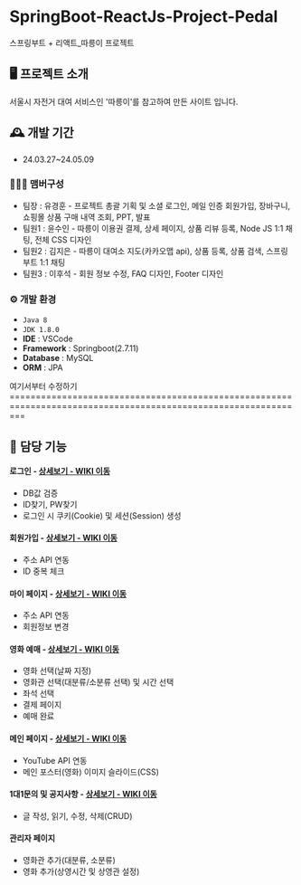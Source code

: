 # SpringBoot-ReactJs-Project-Pedal
스프링부트 + 리액트_따릉이 프로젝트


## 🖥️ 프로젝트 소개
서울시 자전거 대여 서비스인 '따릉이'를 참고하여 만든 사이트 입니다.
<br>

## 🕰️ 개발 기간
* 24.03.27~24.05.09

### 🧑‍🤝‍🧑 맴버구성
 - 팀장  : 유경훈 - 프로젝트 총괄 기획 및 소셜 로그인, 메일 인증 회원가입, 장바구니, 쇼핑몰 상품 구매 내역 조회, PPT, 발표
 - 팀원1 : 윤수인 - 따릉이 이용권 결제, 상세 페이지, 상품 리뷰 등록, Node JS 1:1 채팅, 전체 CSS 디자인
 - 팀원2 : 김지은 - 따릉이 대여소 지도(카카오맵 api), 상품 등록, 상품 검색, 스프링부트 1:1 채팅
 - 팀원3 : 이후석 - 회원 정보 수정, FAQ 디자인, Footer 디자인


### ⚙️ 개발 환경
- `Java 8`
- `JDK 1.8.0`
- **IDE** : VSCode
- **Framework** : Springboot(2.7.11)
- **Database** : MySQL
- **ORM** : JPA


여기서부터 수정하기===============================================================================================================
## 📌 담당 기능
#### 로그인 - <a href="https://github.com/chaehyuenwoo/SpringBoot-Project-MEGABOX/wiki/%EC%A3%BC%EC%9A%94-%EA%B8%B0%EB%8A%A5-%EC%86%8C%EA%B0%9C(Login)" >상세보기 - WIKI 이동</a>
- DB값 검증
- ID찾기, PW찾기
- 로그인 시 쿠키(Cookie) 및 세션(Session) 생성
#### 회원가입 - <a href="https://github.com/chaehyuenwoo/SpringBoot-Project-MEGABOX/wiki/%EC%A3%BC%EC%9A%94-%EA%B8%B0%EB%8A%A5-%EC%86%8C%EA%B0%9C(Member)" >상세보기 - WIKI 이동</a>
- 주소 API 연동
- ID 중복 체크
#### 마이 페이지 - <a href="https://github.com/chaehyuenwoo/SpringBoot-Project-MEGABOX/wiki/%EC%A3%BC%EC%9A%94-%EA%B8%B0%EB%8A%A5-%EC%86%8C%EA%B0%9C(Member)" >상세보기 - WIKI 이동</a>
- 주소 API 연동
- 회원정보 변경

#### 영화 예매 - <a href="https://github.com/chaehyuenwoo/SpringBoot-Project-MEGABOX/wiki/%EC%A3%BC%EC%9A%94-%EA%B8%B0%EB%8A%A5-%EC%86%8C%EA%B0%9C(%EC%98%81%ED%99%94-%EC%98%88%EB%A7%A4)" >상세보기 - WIKI 이동</a>
- 영화 선택(날짜 지정)
- 영화관 선택(대분류/소분류 선택) 및 시간 선택
- 좌석 선택
- 결제 페이지
- 예매 완료
#### 메인 페이지 - <a href="https://github.com/chaehyuenwoo/SpringBoot-Project-MEGABOX/wiki/%EC%A3%BC%EC%9A%94-%EA%B8%B0%EB%8A%A5-%EC%86%8C%EA%B0%9C(%EB%A9%94%EC%9D%B8-Page)" >상세보기 - WIKI 이동</a>
- YouTube API 연동
- 메인 포스터(영화) 이미지 슬라이드(CSS)
#### 1대1문의 및 공지사항 - <a href="" >상세보기 - WIKI 이동</a> 
- 글 작성, 읽기, 수정, 삭제(CRUD)

#### 관리자 페이지 
- 영화관 추가(대분류, 소분류)
- 영화 추가(상영시간 및 상영관 설정)
